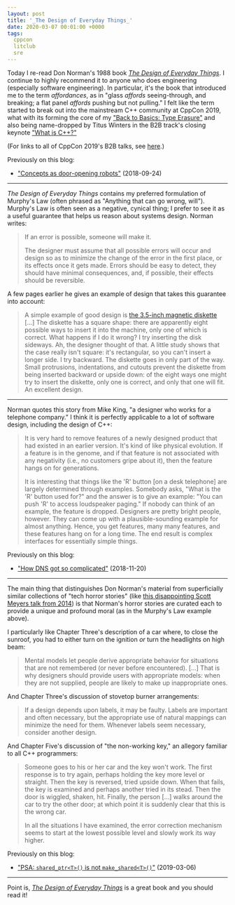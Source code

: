 ```yaml
---
layout: post
title: '_The Design of Everyday Things_'
date: 2020-03-07 00:01:00 +0000
tags:
  cppcon
  litclub
  sre
---
```


Today I re-read Don Norman's 1988 book [_The Design of Everyday Things_](https://amzn.to/39INVrT).
I continue to highly recommend it to anyone who does engineering (especially software engineering).
In particular, it's the book that introduced me to the term _affordances_, as in "glass _affords_
seeing-through, and breaking; a flat panel _affords_ pushing but not pulling."
I felt like the term started to break out into the mainstream C++ community at CppCon 2019,
what with its forming the core of my ["Back to Basics: Type Erasure"](https://www.youtube.com/watch?v=tbUCHifyT24)
and also being name-dropped by Titus Winters in the B2B track's closing keynote
["What is C++?"](https://www.youtube.com/watch?v=LJh5QCV4wDg&t=8m11s)

(For links to all of CppCon 2019's B2B talks, see [here](/blog/2019/09/12/cppcon-2019-b2b-track/).)

Previously on this blog:

* ["Concepts as door-opening robots"](/blog/2018/09/24/concepts-as-door-opening-robots/) (2018-09-24)

----

_The Design of Everyday Things_ contains my preferred formulation of Murphy's Law
(often phrased as "Anything that can go wrong, will").  Murphy's Law is often seen as a negative,
cynical thing; I prefer to see it as a useful guarantee that helps us reason about systems design.
Norman writes:

> If an error is possible, someone will make it.
>
> The designer must assume that all possible errors will occur and design so as to minimize
> the change of the error in the first place, or its effects once it gets made.
> Errors should be easy to detect, they should have minimal consequences, and, if possible,
> their effects should be reversible.

A few pages earlier he gives an example of design that takes this guarantee into account:

> A simple example of good design is [the 3.5-inch magnetic diskette](https://en.wikipedia.org/wiki/Floppy_disk#%E2%80%8B3_1%E2%81%842-inch_disk)
> [...] The diskette has a square shape: there are apparently eight possible ways
> to insert it into the machine, only one of which is correct. What happens if I do it wrong?
> I try inserting the disk sideways. Ah, the designer thought of that. A little study shows
> that the case really isn't square: it's rectangular, so you can't insert a longer side.
> I try backward. The diskette goes in only part of the way. Small protrusions, indentations,
> and cutouts prevent the diskette from being inserted backward or upside down: of the eight
> ways one might try to insert the diskette, only one is correct, and only that one will fit.
> An excellent design.

----

Norman quotes this story from Mike King, "a designer who works for a telephone company." I think
it is perfectly applicable to a lot of software design, including the design of C++:

> It is very hard to remove features of a newly designed product that had existed in an earlier version.
> It's kind of like physical evolution. If a feature is in the genome, and if that feature is not
> associated with any negativity (i.e., no customers gripe about it), then the feature hangs on for
> generations.
>
> It is interesting that things like the 'R' button [on a desk telephone] are largely determined
> through examples. Somebody asks, "What is the 'R' button used for?" and the answer is to give
> an example: "You can push 'R' to access loudspeaker paging." If nobody can think of an example, the
> feature is dropped. Designers are pretty bright people, however. They can come up with a
> plausible-sounding example for almost anything. Hence, you get features, many many features,
> and these features hang on for a long time. The end result is complex interfaces for essentially
> simple things.

Previously on this blog:

* ["How DNS got so complicated"](/blog/2018/11/20/dns-complexity/) (2018-11-20)

----

The main thing that distinguishes Don Norman's material from superficially similar collections
of "tech horror stories" (like [this disappointing Scott Meyers talk from 2014](https://www.youtube.com/watch?v=5tg1ONG18H8))
is that Norman's horror stories are curated each to provide a unique and profound moral
(as in the Murphy's Law example above).

I particularly like Chapter Three's description of a car where, to close the sunroof, you had to either
turn on the ignition _or_ turn the headlights on high beam:

> Mental models let people derive appropriate behavior for situations that are not remembered
> (or never before encountered). [...] That is why designers should provide users with appropriate
> models: when they are not supplied, people are likely to make up inappropriate ones.

And Chapter Three's discussion of stovetop burner arrangements:

> If a design depends upon labels, it may be faulty. Labels are important and often necessary,
> but the appropriate use of natural mappings can minimize the need for them. Whenever labels
> seem necessary, consider another design.

And Chapter Five's discussion of "the non-working key," an allegory familiar to all C++ programmers:

> Someone goes to his or her car and the key won't work.
> The first response is to try again, perhaps holding the key more level or straight.
> Then the key is reversed, tried upside down. When that fails, the key is examined and perhaps
> another tried in its stead. Then the door is wiggled, shaken, hit. Finally, the person [...]
> walks around the car to try the other door; at which point it is suddenly clear that
> this is the wrong car.
>
> In all the situations I have examined, the error correction mechanism seems to start at the
> lowest possible level and slowly work its way higher.

Previously on this blog:

* ["PSA: `shared_ptr<T>()` is not `make_shared<T>()`"](/blog/2019/03/06/shared-ptr-vs-make-shared-pitfall/) (2019-03-06)

----

Point is, [_The Design of Everyday Things_](https://amzn.to/39INVrT) is a great book and you should read it!
